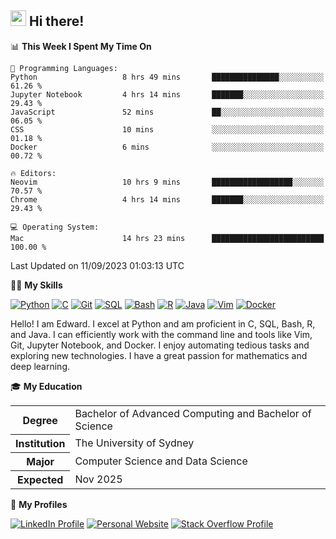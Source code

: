 ## <a href="#"><img src="https://media.giphy.com/media/hvRJCLFzcasrR4ia7z/giphy.gif" width="25px" height="25px"></a> Hi there!

<!--START_SECTION:waka-->
📊 **This Week I Spent My Time On** 

```text
💬 Programming Languages: 
Python                   8 hrs 49 mins       ███████████████░░░░░░░░░░   61.26 % 
Jupyter Notebook         4 hrs 14 mins       ███████░░░░░░░░░░░░░░░░░░   29.43 % 
JavaScript               52 mins             ██░░░░░░░░░░░░░░░░░░░░░░░   06.05 % 
CSS                      10 mins             ░░░░░░░░░░░░░░░░░░░░░░░░░   01.18 % 
Docker                   6 mins              ░░░░░░░░░░░░░░░░░░░░░░░░░   00.72 % 

🔥 Editors: 
Neovim                   10 hrs 9 mins       ██████████████████░░░░░░░   70.57 % 
Chrome                   4 hrs 14 mins       ███████░░░░░░░░░░░░░░░░░░   29.43 % 

💻 Operating System: 
Mac                      14 hrs 23 mins      █████████████████████████   100.00 % 
```


 Last Updated on 11/09/2023 01:03:13 UTC
<!--END_SECTION:waka-->

💪🏻 **My Skills**

[![Python](https://img.shields.io/badge/-Python-yellow?style=flat-square&logo=Python)](#)
[![C     ](https://img.shields.io/badge/-C-blue?style=flat-square&logo=C)](#)
[![Git   ](https://img.shields.io/badge/-Git-grey?style=flat-square&logo=Git)](#)
[![SQL   ](https://img.shields.io/badge/-SQL-grey?style=flat-square&logo=SQLite)](#)
[![Bash  ](https://img.shields.io/badge/-Bash-grey?style=flat-square&logo=GNU-Bash)](#)
[![R     ](https://img.shields.io/badge/-R-grey?style=flat-square&logo=R)](#)
[![Java  ](https://img.shields.io/badge/-Java-grey?style=flat-square&logo=OpenJDK)](#)
[![Vim   ](https://img.shields.io/badge/-Vim-grey?style=flat-square&logo=Vim)](#)
[![Docker](https://img.shields.io/badge/-Docker-grey?style=flat-square&logo=Docker)](#)

Hello! I am Edward. I excel at Python and am proficient in C, SQL, Bash, R, and
Java. I can efficiently work with the command line and tools like Vim, Git,
Jupyter Notebook, and Docker. I enjoy automating tedious tasks and exploring new
technologies. I have a great passion for mathematics and deep learning.

🎓 **My Education**

<table>
<tr>
    <th>Degree</th>
    <td>Bachelor of Advanced Computing and Bachelor of Science</td>
</tr>
<tr>
    <th>Institution</th>
    <td>The University of Sydney</td>
</tr>
<tr>
    <th>Major</th>
    <td>Computer Science and Data Science</td>
</tr>
<tr>
    <th>Expected</th>
    <td>Nov 2025</td>
</tr>
</table>

🔗 **My Profiles**

[![LinkedIn Profile](https://img.shields.io/badge/-LinkedIn-blue?style=social&logo=LinkedIn)](https://www.linkedin.com/in/edward-ji)
[![Personal Website](https://img.shields.io/badge/-Personal%20Website-blue?style=social&logo=Bootstrap)](https://edwardji.dev)
[![Stack Overflow Profile](https://img.shields.io/badge/-Stack%20Overflow-blue?style=social&logo=StackOverflow)](https://stackoverflow.com/users/11658924)

